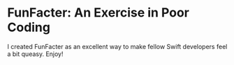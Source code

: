 # FunFacter: An Exercise in Poor Coding

I created FunFacter as an excellent way to make fellow Swift developers feel a bit queasy. Enjoy!

